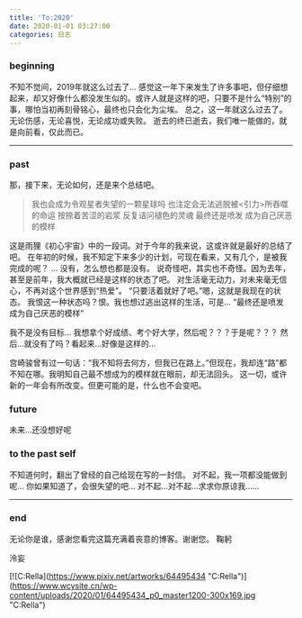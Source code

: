```yaml
---
title: 'To:2020'
date: 2020-01-01 03:27:00
categories: 日志
---
```


### beginning
不知不觉间，2019年就这么过去了...
感觉这一年下来发生了许多事吧，但仔细想起来，却又好像什么都没发生似的。或许人就是这样的吧，只要不是什么“特别”的事，哪怕当初再刻骨铭心，最终也只会化为尘埃。
总之，这一年就这么过去了。无论伤感，无论喜悦，无论成功或失败。
逝去的终已逝去，我们唯一能做的，就是向前看，仅此而已。

------------


### past
那，接下来，无论如何，还是来个总结吧。
> 我也会成为令观星者失望的一颗星球吗
也注定会无法逃脱被<引力>所吞噬的命运
按捺着苦涩的岩浆 反复诘问褪色的灵魂
最终还是喷发 成为自己厌恶的模样

这是雨狸《初心宇宙》中的一段词。对于今年的我来说，这或许就是最好的总结了吧。
在年初的时候，我不知定下来多少的计划，可现在看来，又有几个，是被我完成的呢？
...
没有，怎么想也都是没有。
说奇怪吧，其实也不奇怪。因为去年，甚至是前年，我大概就已经是这样的状态了吧。
对生活毫无动力，对未来毫无信心，不再对这个世界感到“热爱”。
“只要活着就好了吧。”嗯，这就是我现在的状态。
我恨这一种状态吗？恨。我也想过逃出这样的生活，可是...
“最终还是喷发 成为自己厌恶的模样”

我不是没有目标...
我想拿个好成绩、考个好大学，然后呢？？？于是呢？？？
然后...就没有了吗？看起来...好像是这样的...

宫崎骏曾有过一句话：“我不知将去何方，但我已在路上。”但现在，我却连“路”都不知在哪。我明知自己最不想成为的模样就在眼前，却无法回头。
这一切，或许新的一年会有所改变。但更可能的是，什么也不会变吧。

### future
未来...还没想好呢

### to the past self

不知道何时，翻出了曾经的自己给现在写的一封信。
对不起，我一项都没能做到呢...
你如果知道了，会很失望的吧...
对不起...对不起...求求你原谅我......


------------


### end
无论你是谁，感谢您看完这篇充满着丧意的博客。谢谢您。
鞠躬



<p align=\"right\">泠妄</p>

[![C:Rella](https://www.pixiv.net/artworks/64495434 \"C:Rella\")](https://www.wcysite.cn/wp-content/uploads/2020/01/64495434_p0_master1200-300x169.jpg \"C:Rella\")
